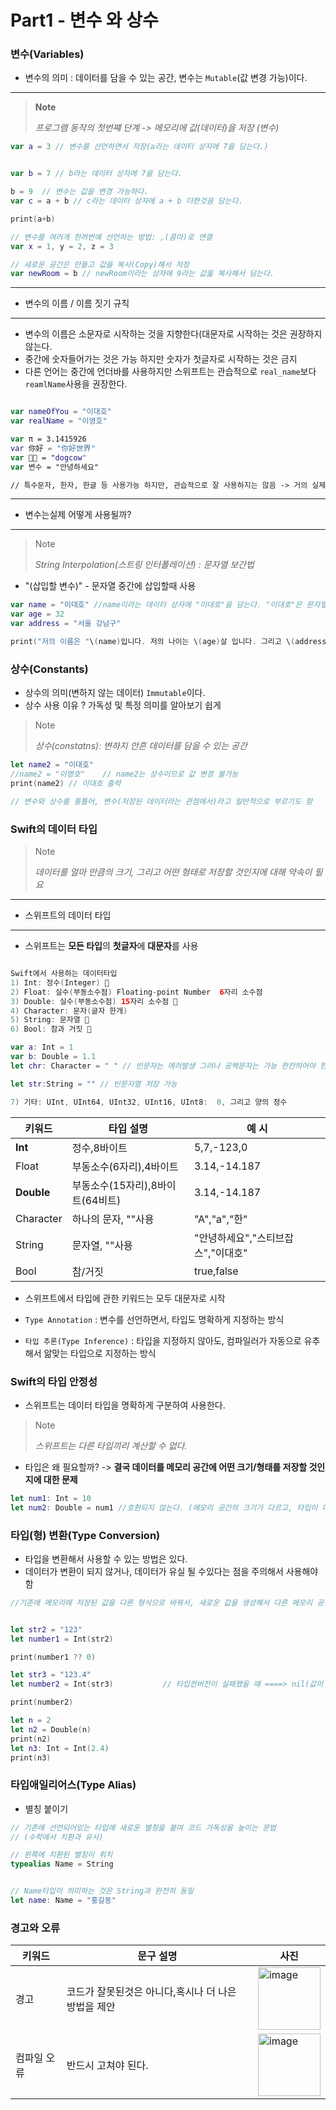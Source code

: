 # Part1 - 변수 와 상수 

### 변수(Variables)
* 변수의 의미 : 데이터를 담을 수 있는 공간, 변수는 `Mutable`(값 변경 가능)이다.

-----------


> **Note**
>
> 
>  *프로그램 동작의 첫번쨰 단계 -> 메모리에 값(데이터)을 저장 (변수)*

```Swift
var a = 3 // 변수를 선언하면서 저장(a라는 데이터 상자에 7을 담는다.)


var b = 7 // b라는 데이터 상자에 7을 담는다.

b = 9  // 변수는 값을 변경 가능하다.
var c = a + b // c라는 데이터 상자에 a + b 더한것음 담는다.

print(a+b)

// 변수를 여러개 한꺼번에 선언하는 방법: ,(콤마)로 연결
var x = 1, y = 2, z = 3

// 새로운 공간은 만들고 값을 복사(Copy)해서 저장
var newRoom = b // newRoom이라는 상자에 9라는 값읇 복사해서 담는다.
```
--------
* 변수의 이름 / 이름 짓기 규칙
--------
- 변수의 이름은 소문자로 시작하는 것을 지향한다(대문자로 시작하는 것은 권장하지 않는다.
- 중간에 숫자들어가는 것은 가능 하지만 숫자가 첫글자로 시작하는 것은 금지
- 다른 언어는 중간에 언더바를 사용하지만 스위프트는 관습적으로 `real_name`보다 `reamlName`사용을 권장한다.
```Swift

var nameOfYou = "이대호"
var realName = "이영호"

var π = 3.1415926
var 你好 = "你好世界"
var 🐶🐮 = "dogcow"
var 변수 = "안녕하세요"

// 특수문자, 한자, 한글 등 사용가능 하지만, 관습적으로 잘 사용하지는 않음 -> 거의 실제로 사용하지 않는다.
```


----------
* 변수는실제 어떻게 사용될까?
--------

> Note
>
> *String Interpolation(스트링 인터폴레이션) : 문자열 보간법*

- "\(삽입할 변수)" - 문자열 중간에 삽입할때 사용
```Swift
var name = "이대호" //name이라는 데이터 상자에 "이대호"을 담는다. "이대호"은 문자열
var age = 32
var address = "서울 강남구"

print("저의 이름은 "\(name)입니다. 저의 나이는 \(age)살 입니다. 그리고 \(address)에 살고 있습니다.")

```

### 상수(Constants)
* 상수의 의미(변하지 않는 데이터) `Immutable`이다.
* 상수 사용 이유 ? 가독성 및 특정 의미를 알아보기 쉽게

> Note
>
> *상수(constatns): 변하지 안흔 데이터를 담을 수 있는 공간*


```Swift
let name2 = "이대호"
//name2 = "이영호"    // name2는 상수이므로 값 변경 불가능
print(name2) // 이대호 출력

// 변수와 상수를 통틀어, 변수(저장된 데이터라는 관점에서)라고 일반적으로 부르기도 함

```
### Swift의 데이터 타입

> Note
>
> *데이터를 얼마 만큼의 크기, 그리고 어떤 형태로 저장할 것인지에 대해 약속이 필요*
-----------
* 스위프트의 데이터 타입
-----------
* 스위프트는 **모든 타입**의 **첫글자**에 **대문자**를 사용
```Swift

Swift에서 사용하는 데이터타입
1) Int: 정수(Integer) 🔸
2) Float: 실수(부동소수점) Floating-point Number  6자리 소수점
3) Double: 실수(부동소수점) 15자리 소수점 🔸
4) Character: 문자(글자 한개)
5) String: 문자열 🔸
6) Bool: 참과 거짓 🔸

var a: Int = 1
var b: Double = 1.1
let chr: Character = " " // 빈문자는 에러발생 그러나 공백문자는 가능 한칸띄어야 한다.

let str:String = "" // 빈문자열 저장 가능

7) 기타: UInt, UInt64, UInt32, UInt16, UInt8:  0, 그리고 양의 정수
```

|키워드|타입 설명| 예 시|
|------|---|---|
|**Int**|정수,8바이트|5,7,-123,0|
|Float|부동소수(6자리),4바이트|3.14,-14.187|
|**Double**|부동소수(15자리),8바이트(64비트)|3.14,-14.187|
|Character|하나의 문자, ""사용|"A","a","한"|
|String|문자열, ""사용|"안녕하세요","스티브잡스","이대호"|
|Bool|참/거짓|true,false|
* 스위프트에서 타입에 관한 키워드는 모두 대문자로 시작

* `Type Annotation` : 변수를 선언하면서, 타입도 명확하게 지정하는 방식
* `타입 추론(Type Inference)` : 타입을 지정하지 않아도, 컴파일러가 자동으로 유추해서 앎맞는 타입으로 지정하는 방식

### Swift의 타입 안정성
* 스위프트는 데이터 타입을 명확하게 구분하여 사용한다.

> Note
>
> *스위프트는 다른 타입끼리 계산할 수 없다.*

* 타입은 왜 필요할까?
  -> **결국 데이터를 메모리 공간에 어떤 크기/형태를 저장할 것인지에 대한 문제**

```Swift
let num1: Int = 10
let num2: Double = num1 //호환되지 않는다. (메모리 공간의 크기가 다르고, 타입이 다르다)

```
### 타입(형) 변환(Type Conversion)
* 타입을 변환해서 사용할 수 있는 방법은 있다.
* 데이터가 변환이 되지 않거나, 데이터가 유실 될 수있다는 점을 주의해서 사용해야 함

```Swift
//기존에 메모리에 저장된 값을 다른 형식으로 바꿔서, 새로운 값을 생성해서 다른 메모리 공간에 다시 저장


let str2 = "123"
let number1 = Int(str2)

print(number1 ?? 0)

let str3 = "123.4"
let number2 = Int(str3)           // 타입컨버전이 실패했을 때 ====> nil(값이 없음)이 리턴될 수 있다.

print(number2)

let n = 2
let n2 = Double(n)
print(n2)
let n3: Int = Int(2.4)
print(n3)

```
### 타입애일리어스(Type Alias)
* 별칭 붙이기

```Swift
// 기존에 선언되어있는 타입에 새로운 별칭을 붙여 코드 가독성을 높이는 문법
// (수학에서 치환과 유사)

// 왼쪽에 치환된 별칭이 위치
typealias Name = String


// Name타입이 의미하는 것은 String과 완전히 동일
let name: Name = "홍길동"

```
### 경고와 오류
|키워드|문구 설명|사진|
|------|---|----|
|경고|코드가 잘못된것은 아니다,혹시나 더 나은 방법을 제안|<img width="100" alt="image" src="https://github.com/leedaeho8078/Swift_basic/assets/83402908/fdc0333f-f032-432b-b91e-c5aa2d5b9211">|
|컴파일 오류|반드시 고쳐야 된다.|<img width="100" alt="image" src="https://github.com/leedaeho8078/Swift_basic/assets/83402908/2484ca2a-72d8-405c-9638-d84f9c41788c">


